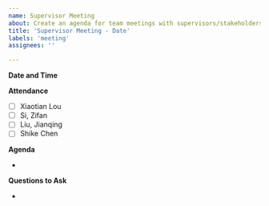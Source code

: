 ```yaml
---
name: Supervisor Meeting
about: Create an agenda for team meetings with supervisors/stakeholders.
title: 'Supervisor Meeting - Date'
labels: 'meeting'
assignees: ''

---
```


**Date and Time**

**Attendance**

- [ ] Xiaotian Lou
- [ ] Si, Zifan
- [ ] Liu, Jianqing
- [ ] Shike Chen

**Agenda**

- 

**Questions to Ask**

-